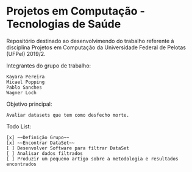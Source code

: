 # Projetos em Computação - Tecnologias de Saúde

Repositório destinado ao desenvolvimendo do trabalho referente à disciplina Projetos em Computação da Universidade Federal de Pelotas (UFPel) 2019/2.

Integrantes do grupo de trabalho:
	
	Kayara Pereira
	Micael Popping
	Pablo Sanches
	Wagner Loch

Objetivo principal:

	Avaliar datasets que tem como desfecho morte.

Todo List:

	[x] ~~Definição Grupo~~
	[x] ~~Encontrar DataSet~~
	[ ] Desenvolver Software para filtrar DataSet
	[ ] Analisar dados filtrados
	[ ] Produzir um pequeno artigo sobre a metodologia e resultados encontrados
